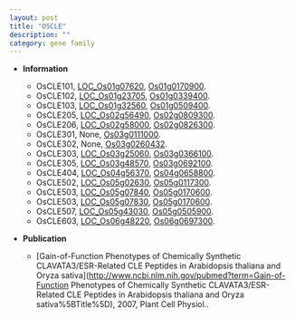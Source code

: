```yaml
---
layout: post
title: "OSCLE"
description: ""
category: gene family
---
```


* **Information**  
    + OsCLE101, [LOC_Os01g07620](http://rice.uga.edu/cgi-bin/ORF_infopage.cgi?orf=LOC_Os01g07620), [Os01g0170900](https://rapdb.dna.affrc.go.jp/locus/?name=Os01g0170900).
    + OsCLE102, [LOC_Os01g23705](http://rice.uga.edu/cgi-bin/ORF_infopage.cgi?orf=LOC_Os01g23705), [Os01g0339400](https://rapdb.dna.affrc.go.jp/locus/?name=Os01g0339400).
    + OsCLE103, [LOC_Os01g32560](http://rice.uga.edu/cgi-bin/ORF_infopage.cgi?orf=LOC_Os01g32560), [Os01g0509400](https://rapdb.dna.affrc.go.jp/locus/?name=Os01g0509400).
    + OsCLE205, [LOC_Os02g56490](http://rice.uga.edu/cgi-bin/ORF_infopage.cgi?orf=LOC_Os02g56490), [Os02g0809300](https://rapdb.dna.affrc.go.jp/locus/?name=Os02g0809300).
    + OsCLE206, [LOC_Os02g58000](http://rice.uga.edu/cgi-bin/ORF_infopage.cgi?orf=LOC_Os02g58000), [Os02g0826300](https://rapdb.dna.affrc.go.jp/locus/?name=Os02g0826300).
    + OsCLE301, None, [Os03g0111000](https://rapdb.dna.affrc.go.jp/locus/?name=Os03g0111000).
    + OsCLE302, None, [Os03g0260432](https://rapdb.dna.affrc.go.jp/locus/?name=Os03g0260432).
    + OsCLE303, [LOC_Os03g25060](http://rice.uga.edu/cgi-bin/ORF_infopage.cgi?orf=LOC_Os03g25060), [Os03g0366100](https://rapdb.dna.affrc.go.jp/locus/?name=Os03g0366100).
    + OsCLE305, [LOC_Os03g48570](http://rice.uga.edu/cgi-bin/ORF_infopage.cgi?orf=LOC_Os03g48570), [Os03g0692100](https://rapdb.dna.affrc.go.jp/locus/?name=Os03g0692100).
    + OsCLE404, [LOC_Os04g56370](http://rice.uga.edu/cgi-bin/ORF_infopage.cgi?orf=LOC_Os04g56370), [Os04g0658800](https://rapdb.dna.affrc.go.jp/locus/?name=Os04g0658800).
    + OsCLE502, [LOC_Os05g02630](http://rice.uga.edu/cgi-bin/ORF_infopage.cgi?orf=LOC_Os05g02630), [Os05g0117300](https://rapdb.dna.affrc.go.jp/locus/?name=Os05g0117300).
    + OsCLE503, [LOC_Os05g07840](http://rice.uga.edu/cgi-bin/ORF_infopage.cgi?orf=LOC_Os05g07840), [Os05g0170600](https://rapdb.dna.affrc.go.jp/locus/?name=Os05g0170600).
    + OsCLE503, [LOC_Os05g07830](http://rice.uga.edu/cgi-bin/ORF_infopage.cgi?orf=LOC_Os05g07830), [Os05g0170600](https://rapdb.dna.affrc.go.jp/locus/?name=Os05g0170600).
    + OsCLE507, [LOC_Os05g43030](http://rice.uga.edu/cgi-bin/ORF_infopage.cgi?orf=LOC_Os05g43030), [Os05g0505900](https://rapdb.dna.affrc.go.jp/locus/?name=Os05g0505900).
    + OsCLE603, [LOC_Os06g48220](http://rice.uga.edu/cgi-bin/ORF_infopage.cgi?orf=LOC_Os06g48220), [Os06g0697300](https://rapdb.dna.affrc.go.jp/locus/?name=Os06g0697300).

* **Publication**  
    + [Gain-of-Function Phenotypes of Chemically Synthetic CLAVATA3/ESR-Related CLE Peptides in Arabidopsis thaliana and Oryza sativa](http://www.ncbi.nlm.nih.gov/pubmed?term=Gain-of-Function Phenotypes of Chemically Synthetic CLAVATA3/ESR-Related CLE Peptides in Arabidopsis thaliana and Oryza sativa%5BTitle%5D), 2007, Plant Cell Physiol..


